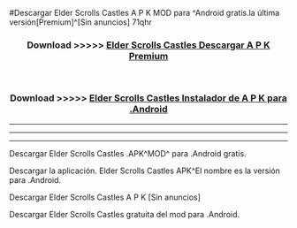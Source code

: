 #Descargar Elder Scrolls Castles  A P K MOD para ^Android gratis.la última versión[Premium]^[Sin anuncios] 71qhr



<div align="center">
<h3>Download >>>>> <a href="https://es-web.web.app/?es= Elder Scrolls Castles ">Elder Scrolls Castles  Descargar A P K Premium</a></h3><br>

<h3>Download >>>>> <a href="https://es-web.web.app/?es= Elder Scrolls Castles ">Elder Scrolls Castles  Instalador de A P K para .Android</a></h3>
</div>


----------------------------------------------------------

----------------------------------------------------------

----------------------------------------------------------

Descargar Elder Scrolls Castles  .APK^MOD^ para .Android gratis.

Descargar la aplicación. Elder Scrolls Castles  APK^El nombre es la versión para .Android.

Descargar Elder Scrolls Castles  A P K [Sin anuncios]

Descargar Elder Scrolls Castles  gratuita del mod para .Android.